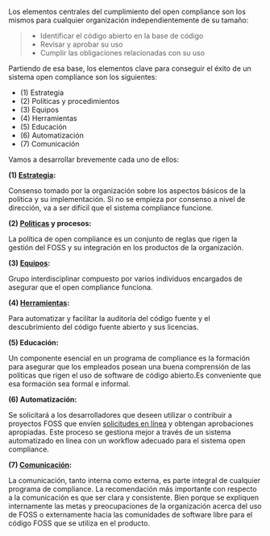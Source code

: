 Los elementos centrales del cumplimiento del open compliance son los mismos para cualquier organización independientemente de su tamaño: 

> - Identificar el código abierto en la base de código 
> - Revisar y aprobar su uso 
> - Cumplir las obligaciones relacionadas con su uso 
 
Partiendo de esa base, los elementos clave para conseguir el éxito de un sistema open compliance son los siguientes:
 
- (1) Estrategia
- (2) Políticas y procedimientos
- (3) Equipos
- (4) Herramientas
- (5) Educación
- (6) Automatización
- (7) Comunicación
 
Vamos a desarrollar brevemente cada uno de ellos:
 
**(1) [Estrategia](https://github.com/elenaperezgomez/opencompliance-openexpo2017/blob/master/retos-sistema-compliance.md):**
 
Consenso tomado por la organización sobre los aspectos básicos de la política y su implementación. Si no se empieza por consenso a nivel de dirección, va a ser difícil que el sistema compliance funcione. 
 
**(2) [Políticas](https://github.com/elenaperezgomez/opencompliance-openexpo2017/blob/master/herramientas/plantilla-politica-opencompliace.md) y procesos:**

La política de open compliance es un conjunto de reglas que rigen la gestión del FOSS y su integración en los productos de la organización.
 
**(3) [Equipos](https://github.com/elenaperezgomez/opencompliance-openexpo2017/tree/master/equipos):**

Grupo interdisciplinar compuesto por varios individuos encargados de asegurar que el open compliance funciona. 
 
**(4) [Herramientas](https://github.com/elenaperezgomez/opencompliance-openexpo2017/blob/master/herramientas/analisis-codigo.md):**

Para automatizar y facilitar la auditoría del código fuente y el descubrimiento del código fuente abierto y sus licencias. 
 
**(5) Educación:**

Un componente esencial en un programa de compliance es la formación para asegurar que los empleados posean una buena comprensión de las políticas que rigen el uso de software de código abierto.Es conveniente que esa formación sea formal e informal. 
 
**(6) Automatización:**

Se solicitará a los desarrolladores que deseen utilizar o contribuir a proyectos FOSS que envíen [solicitudes en línea](https://github.com/elenaperezgomez/opencompliance-openexpo2017/blob/master/herramientas/mas-juguetes.md) y obtengan aprobaciones apropiadas. Este proceso se gestiona mejor a través de un sistema automatizado en línea con un workflow adecuado para el sistema open compliance.
 
**(7) [Comunicación](https://github.com/elenaperezgomez/opencompliance-openexpo2017/blob/master/retos-sistema-compliance.md):**

La comunicación, tanto interna como externa, es parte integral de cualquier programa de compliance. La recomendación más importante con respecto a la comunicación es que ser clara y consistente. Bien porque se expliquen internamente las metas y preocupaciones de la organización acerca del uso de FOSS o externamente hacia las comunidades de software libre para el código FOSS que se utiliza en el producto. 
 
